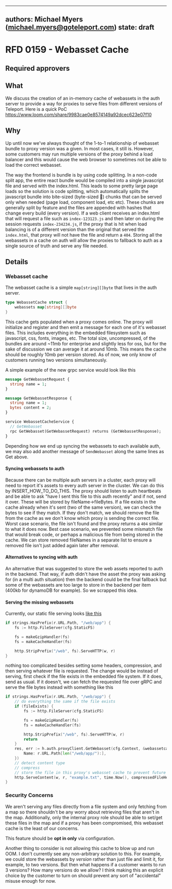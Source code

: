 
---
authors: Michael Myers (michael.myers@goteleport.com)
state: draft
---

# RFD 0159 - Webasset Cache

## Required approvers


## What

We discuss the creation of an in-memory cache of webassets in the auth server to
provide a way for proxies to serve files from different versions of Teleport.
Here is a quick PoC https://www.loom.com/share/9983cae0e8574149a92dcec623e07f10

## Why

Up until now we've always thought of the 1-to-1 relationship of webasset bundle
to proxy version was a given. In most cases, it still is. However, some
customers may run multiple versions of the proxy behind a load balancer and this
would cause the web browser to sometimes not be able to load the correct
webasset.

The way the frontend is bundle is by using code splitting. In a non-code split
app, the entire react bundle would be compiled into a single javascript file and
served with the index.html. This leads to some pretty large page loads so the
solution is code splitting, which automatically splits the javascript bundle
into bite-sized (byte-sized 🤭) chunks that can be served only when needed (page
load, component load, etc etc). These chunks are generally split by feature and
the files are appended with hashes that change every build (every version). If a
web client receives an index.html that will request a file such as
`index-123123.js` and then later on during the session requests
`index-234234.js`, if the proxy that is hit when load balancing is of a
different version than the original that served the `index.html`, that proxy
will not have the file and return a `404`. Storing all the webassets in a cache
on auth will allow the proxies to fallback to auth as a single source of truth
and serve any file needed.

## Details

### Webasset cache

The webasset cache is a simple `map[string][]byte` that lives in the auth server.


```go
type WebassetCache struct {
	webassets map[string][]byte
}
```

This cache gets populated when a proxy comes online. The proxy will initialize
and register and then emit a message for each one of it's webasset files. This
includes everything in the embedded filesystem such as javascript, css, fonts,
images, etc. The total size, uncompressed, of the bundles are around ~11mb for
enterprise and slightly less for oss, but for the sake of discussion we can
average it at around 10mb. This means the cache should be roughly 10mb per
version stored. As of now, we only know of customers running two versions
simultaneously.

A simple example of the new grpc service would look like this

```protobuf
message GetWebassetRequest {
  string name = 1;
}

message GetWebassetResponse {
  string name = 1;
  bytes content = 2;
}

service WebassetCacheService {
  // GetWebasset
  rpc GetWebasset(GetWebassetRequest) returns (GetWebassetResponse);
}
```

Depending how we end up syncing the webassets to each available auth, we may
also add another message of `SendWebasset` along the same lines as Get above.

#### Syncing webassets to auth

Because there can be multiple auth servers in a cluster, each proxy will need to
report it's assets to every auth server in the cluster. We can do this by
INSERT_HOW_TO_DO_THIS. 
The proxy should listen to auth heartbeats and be able to ask "have I sent this file
to this auth recently" and if not, send it over. These will be stored by fileName->fileBytes. If a file
exists in the cache already when it's sent (two of the same version), we can
check the bytes to see if they match. If they don't match, we should remove the
file from the cache as we don't know which proxy is sending the correct file.
Worst case scenario, the file isn't found and the proxy returns a `404` similar
to what it does now. Best case scenario, we prevented some mismatch 
file that would break code, or perhaps a malicious file from being stored in the cache. 
We can store removed fileNames in a separate list to ensure a removed file isn't just 
added again later after removal.

#### Alternatives to syncing with auth
An alternative that was suggested to store the web assets reported to auth in
the backend. That way, if auth didn't have the asset the proxy was asking for
(in a multi auth situation) then the backend could be the final fallback but
some of the webassets are too large to store in the backend per item (400kb for
dynamoDB for example). So we scrapped this idea.


#### Serving the missing webassets
Currently, our static file serving looks [like this](https://github.com/gravitational/teleport/blob/master/lib/web/apiserver.go#L513C4-L518)
```go
if strings.HasPrefix(r.URL.Path, "/web/app") {
    fs := http.FileServer(cfg.StaticFS)

    fs = makeGzipHandler(fs)
    fs = makeCacheHandler(fs)

    http.StripPrefix("/web", fs).ServeHTTP(w, r)
}
```

nothing too complicated besides setting some headers, compression, and then
serving whatever file is requested. The change would be instead of serving,
first check if the file exists in the embedded file system. If it does, send as usual.
If it doesn't, we can fetch the requested file over gRPC and serve the file bytes 
instead with something like this
```go
if strings.HasPrefix(r.URL.Path, "/web/app") {
	// do everything the same if the file exists
	if (fileExists) {
		fs := http.FileServer(cfg.StaticFS)

		fs = makeGzipHandler(fs)
		fs = makeCacheHandler(fs)

		http.StripPrefix("/web", fs).ServeHTTP(w, r)
        return
	}
    res, err := h.auth.proxyClient.GetWebasset(cfg.Context, &webassetcache.GetWebassetRequest{
		Name: r.URL.Path[len("/web/app/"):],
	})
	// detect content type
	// compress
	// store the file in this proxy's webasset cache to prevent future requests
	http.ServeContent(w, r, "example.txt", time.Now(), compressedFileHere)
}
```


### Security Concerns
We aren't serving any files directly from a file system and only fetching from 
a map so there shouldn't be any worry about retrieving files that aren't in the map.
Additionally, only the internal proxy role should be able to set/get these files
in the map and if a proxy has been compromised, this webasset cache is the least
of our concerns.

This feature should be **opt in only** via configuration. 

Another thing to consider is not allowing this cache to blow up and run OOM. I
don't currently see any non-arbitrary solution to this. For example, we could
store the webassets by _version_ rather than just file and limit it, for
example, to two versions. But then what happens if a customer wants to run 3
versions? How many versions do we allow? I think making this an explicit choice
by the customer to turn on should prevent any sort of "accidental" misuse enough
for now.